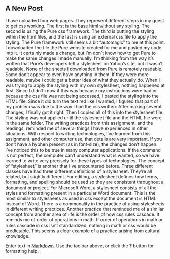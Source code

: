 ## A New Post
I have uploaded four web pages. They represent different steps in my quest to get css working. The first is the base html without any styling. The second is using the Pure css framework. The third is putting the styling within the html files, and the last is using an external css file to apply the styling. 
The Pure framework still seems a bit “automagic” to me at this point. I downloaded the file the Pure website created for me and pasted my code into it. It certainly made a change, but I’m don’t know how to get Pure to make the same changes I made manually. I’m thinking from the way it’s written that Pure’s developers left a stylesheet on Yahoo’s site, but it wasn’t readable. None of the sheets I downloaded from Pure is remotely readable. Some don’t appear to even have anything in them. If they were more readable, maybe I could get a better idea of what they actually do. 
When I was trying to apply the styling with my own stylesheet, nothing happened at first. Since I didn’t know if this was because my instructions were bad or because the css file was not being accessed, I pasted the styling into the HTML file. Since it did turn the text red like I wanted, I figured that part of my problem was due to the way I had the css written. After making several changes, I finally got it right. Then I copied all of this into the stylesheet file. The styling was not applied until the stylesheet file and the HTML file were in the same folder. 
The writing practices from this assignment, and the readings, reminded me of several things I have experienced in other situations. With respect to writing technologies, I’ve learned from this assignment, and other computer use, that details are very important. If you don’t have a hyphen present (as in font-size), the changes don’t happen. I’ve noticed this to be true in many computer applications. If the command is not perfect, the computer can’t understand what is wanted, so we have learned to write very precisely for these types of technologies. 
The concept of “stylesheet” is another that I’ve encountered before. Three different classes have had three different definitions of a stylesheet. They’re all related, but slightly different. For editing, a stylesheet defines how terms, formatting, and spelling should be used so they are consistent throughout a document or project. For Microsoft Word, a stylesheet consists of all the styles and formatting present in a particular Word document. This is the most similar to stylesheets as used in css except the document is HTML instead of Word. There is a commonality in the practice of using stylesheets in different writing practices. 
Another practice that reminded me of a similar concept from another area of life is the order of how css rules cascade. It reminds me of order of operations in math. If order of operations in math or rules cascade in css isn’t standardized, nothing in math or css would be predictable. This seems a clear example of a practice arising from cultural knowledge.

Enter text in [Markdown](http://daringfireball.net/projects/markdown/). Use the toolbar above, or click the **?** button for formatting help.
